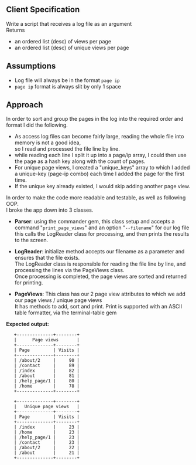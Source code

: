 
## Client Specification
Write a script that receives a log file as an argument  
Returns  
- an ordered list (desc) of views per page  
- an ordered list (desc) of unique views per page    
  
## Assumptions  
- Log file will always be in the format ```page ip```  
- ```page ip``` format is always slit by only 1 space  
  
## Approach  
In order to sort and group the pages in the log into the required order and format I did the following.  
- As access log files can become fairly large, reading the whole file into memory is not a good idea,  
so I read and processed the file line by line.  
- while reading each line I split it up into a page/ip array, I could then use the page as a hash key along with the count of pages.  
- For unique page views, I created a "unique_keys" array to which I added a unique-key (page-ip combo) each time I added the page for the first time.  
- If the unique key already existed, I would skip adding another page view.  
  
In order to make the code more readable and testable, as well as following OOP.  
I broke the app down into 3 classes.  
- **Parser**: using the commander gem, this class setup and accepts a command "```print_page_views```" and an option "```--filename```" for our log file  
this calls the LogReader class for processing, and then prints the results to the screen.  
  
- **LogReader**: initialize method accepts our filename as a parameter and ensures that the file exists.  
The LogReader class is responsible for reading the file line by line, and processing the lines via the PageViews class.  
Once processing is completed, the page views are sorted and returned for printing.  
  
- **PageViews**: This class has our 2 page view attributes to which we add our page views / unique page views  
It has methods to add, sort and print. Print is supported with an ASCII table formatter, via the terminal-table gem  
  
**Expected output:**

```
   +--------------+--------+
   |      Page views       |
   +--------------+--------+
   | Page         | Visits |
   +--------------+--------+
   | /about/2     |     90 |
   | /contact     |     89 |
   | /index       |     82 |
   | /about       |     81 |
   | /help_page/1 |     80 |
   | /home        |     78 |
   +--------------+--------+
   
   +--------------+--------+
   |   Unique page views   |
   +--------------+--------+
   | Page         | Visits |
   +--------------+--------+
   | /index       |     23 |
   | /home        |     23 |
   | /help_page/1 |     23 |
   | /contact     |     23 |
   | /about/2     |     22 |
   | /about       |     21 |
   +--------------+--------+
```
 
